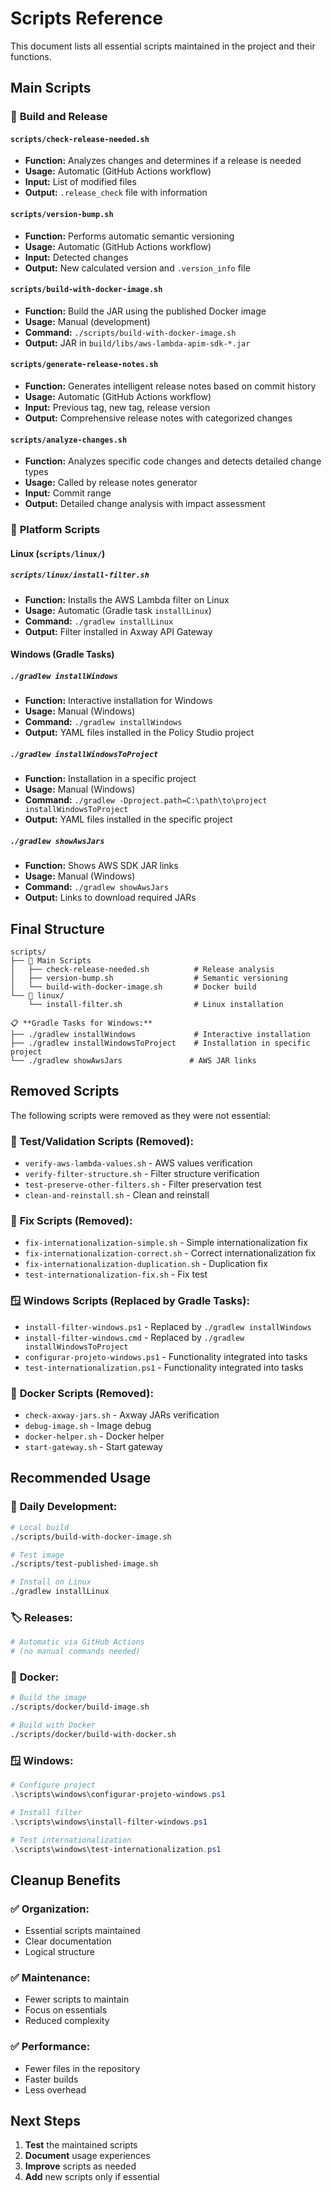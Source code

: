 # Scripts Reference

This document lists all essential scripts maintained in the project and their functions.

## Main Scripts

### 🔧 **Build and Release**

#### `scripts/check-release-needed.sh`
- **Function:** Analyzes changes and determines if a release is needed
- **Usage:** Automatic (GitHub Actions workflow)
- **Input:** List of modified files
- **Output:** `.release_check` file with information

#### `scripts/version-bump.sh`
- **Function:** Performs automatic semantic versioning
- **Usage:** Automatic (GitHub Actions workflow)
- **Input:** Detected changes
- **Output:** New calculated version and `.version_info` file

#### `scripts/build-with-docker-image.sh`
- **Function:** Build the JAR using the published Docker image
- **Usage:** Manual (development)
- **Command:** `./scripts/build-with-docker-image.sh`
- **Output:** JAR in `build/libs/aws-lambda-apim-sdk-*.jar`

#### `scripts/generate-release-notes.sh`
- **Function:** Generates intelligent release notes based on commit history
- **Usage:** Automatic (GitHub Actions workflow)
- **Input:** Previous tag, new tag, release version
- **Output:** Comprehensive release notes with categorized changes

#### `scripts/analyze-changes.sh`
- **Function:** Analyzes specific code changes and detects detailed change types
- **Usage:** Called by release notes generator
- **Input:** Commit range
- **Output:** Detailed change analysis with impact assessment



### 📁 **Platform Scripts**

#### **Linux** (`scripts/linux/`)

##### `scripts/linux/install-filter.sh`
- **Function:** Installs the AWS Lambda filter on Linux
- **Usage:** Automatic (Gradle task `installLinux`)
- **Command:** `./gradlew installLinux`
- **Output:** Filter installed in Axway API Gateway

#### **Windows** (Gradle Tasks)

##### `./gradlew installWindows`
- **Function:** Interactive installation for Windows
- **Usage:** Manual (Windows)
- **Command:** `./gradlew installWindows`
- **Output:** YAML files installed in the Policy Studio project

##### `./gradlew installWindowsToProject`
- **Function:** Installation in a specific project
- **Usage:** Manual (Windows)
- **Command:** `./gradlew -Dproject.path=C:\path\to\project installWindowsToProject`
- **Output:** YAML files installed in the specific project

##### `./gradlew showAwsJars`
- **Function:** Shows AWS SDK JAR links
- **Usage:** Manual (Windows)
- **Command:** `./gradlew showAwsJars`
- **Output:** Links to download required JARs



## Final Structure

```
scripts/
├── 🔧 Main Scripts
│   ├── check-release-needed.sh          # Release analysis
│   ├── version-bump.sh                  # Semantic versioning
│   └── build-with-docker-image.sh       # Docker build
└── 📁 linux/
    └── install-filter.sh                # Linux installation

📋 **Gradle Tasks for Windows:**
├── ./gradlew installWindows             # Interactive installation
├── ./gradlew installWindowsToProject    # Installation in specific project
└── ./gradlew showAwsJars               # AWS JAR links
```

## Removed Scripts

The following scripts were removed as they were not essential:

### 🧪 **Test/Validation Scripts (Removed):**
- `verify-aws-lambda-values.sh` - AWS values verification
- `verify-filter-structure.sh` - Filter structure verification
- `test-preserve-other-filters.sh` - Filter preservation test
- `clean-and-reinstall.sh` - Clean and reinstall

### 🔧 **Fix Scripts (Removed):**
- `fix-internationalization-simple.sh` - Simple internationalization fix
- `fix-internationalization-correct.sh` - Correct internationalization fix
- `fix-internationalization-duplication.sh` - Duplication fix
- `test-internationalization-fix.sh` - Fix test

### 🪟 **Windows Scripts (Replaced by Gradle Tasks):**
- `install-filter-windows.ps1` - Replaced by `./gradlew installWindows`
- `install-filter-windows.cmd` - Replaced by `./gradlew installWindowsToProject`
- `configurar-projeto-windows.ps1` - Functionality integrated into tasks
- `test-internationalization.ps1` - Functionality integrated into tasks

### 🐳 **Docker Scripts (Removed):**
- `check-axway-jars.sh` - Axway JARs verification
- `debug-image.sh` - Image debug
- `docker-helper.sh` - Docker helper
- `start-gateway.sh` - Start gateway

## Recommended Usage

### 🔄 **Daily Development:**
```bash
# Local build
./scripts/build-with-docker-image.sh

# Test image
./scripts/test-published-image.sh

# Install on Linux
./gradlew installLinux
```

### 🏷️ **Releases:**
```bash
# Automatic via GitHub Actions
# (no manual commands needed)
```

### 🐳 **Docker:**
```bash
# Build the image
./scripts/docker/build-image.sh

# Build with Docker
./scripts/docker/build-with-docker.sh
```

### 🪟 **Windows:**
```powershell
# Configure project
.\scripts\windows\configurar-projeto-windows.ps1

# Install filter
.\scripts\windows\install-filter-windows.ps1

# Test internationalization
.\scripts\windows\test-internationalization.ps1
```

## Cleanup Benefits

### ✅ **Organization:**
- Essential scripts maintained
- Clear documentation
- Logical structure

### ✅ **Maintenance:**
- Fewer scripts to maintain
- Focus on essentials
- Reduced complexity

### ✅ **Performance:**
- Fewer files in the repository
- Faster builds
- Less overhead

## Next Steps

1. **Test** the maintained scripts
2. **Document** usage experiences
3. **Improve** scripts as needed
4. **Add** new scripts only if essential 